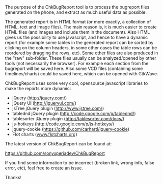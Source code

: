 The purpose of the ChkBugReport tool is to process the bugreport files generated on the phone, and
extract as much useful data as possible.

The generated report is in HTML format (or more exactly, a collection of HTML, text and image files).
The main reason is, it is much easier to create HTML files (and images and include them in the document).
Also HTML gives us the possibility to use javascript, and hence to have a dynamic report (for example
some tables in the generated report can be sorted by clicking on the column headers, in some other
cases the table rows can be reordered by dragging the rows, etc). Some other files are also produced
in the "raw" sub-folder. These files usually can be analyzed/opened by other tools (not necessarily the
browser). For example each section from the bugreport will be saved here. Also some VCD files
(containing some timelines/charts) could be saved here, which can be opened with GtkWave.

ChkBugReport uses some very cool, opensource javascript libraries to make the reports more dynamic:
 * jQuery (http://jquery.com/)
 * jQuery UI (http://jqueryui.com/)
 * jsTree jQuery plugin (http://www.jstree.com/)
 * tablednd jQuery plugin (http://code.google.com/p/tablednd/)
 * tablesorter jQuery plugin (http://tablesorter.com/docs/)
 * js-hotkeys (http://code.google.com/p/js-hotkeys/)
 * jquery-cookie (https://github.com/carhartl/jquery-cookie)
 * Flot charts (www.flotcharts.org)

The latest version of ChkBugReport can be found at:

  https://github.com/sonyxperiadev/ChkBugReport

If you find some information to be incorrect (broken link, wrong info, false error, etc), feel free
to create an issue.

Thanks!
